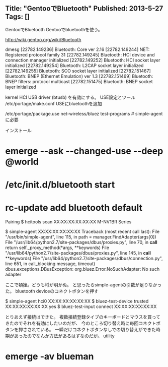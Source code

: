 Title: "GentooでBluetooth"
Published: 2013-5-27
Tags: []
---

GentooでBluetooth
Gentooでbluetoothを使う。

http://wiki.gentoo.org/wiki/Bluetooth

dmesg
[22782.149236] Bluetooth: Core ver 2.16
[22782.149244] NET: Registered protocol family 31
[22782.149245] Bluetooth: HCI device and connection manager initialized
[22782.149252] Bluetooth: HCI socket layer initialized
[22782.149254] Bluetooth: L2CAP socket layer initialized
[22782.149255] Bluetooth: SCO socket layer initialized
[22782.151467] Bluetooth: BNEP (Ethernet Emulation) ver 1.3
[22782.151469] Bluetooth: BNEP filters: protocol multicast
[22782.151475] Bluetooth: BNEP socket layer initialized

kernel
HCI USB driver (btusb) を有効にする。
USE設定とツール
/etc/portage/make.conf
USEにbluetoothを追加

/etc/portage/package.use
net-wireless/bluez test-programs # simple-agentに必要

インストール
# emerge --ask --changed-use --deep @world
# /etc/init.d/bluetooth start
# rc-update add bluetooth default

Pairing
$ hcitools scan
        XX:XX:XX:XX:XX:XX       M-NV1BR Series

$ simple-agent XX:XX:XX:XX:XX:XX
Traceback (most recent call last):
  File "/usr/bin/simple-agent", line 115, in <module>
    path = manager.FindAdapter(args[0])
  File "/usr/lib64/python2.7/site-packages/dbus/proxies.py", line 70, in __call__
    return self._proxy_method(*args, **keywords)
  File "/usr/lib64/python2.7/site-packages/dbus/proxies.py", line 145, in __call__
    **keywords)
  File "/usr/lib64/python2.7/site-packages/dbus/connection.py", line 651, in call_blocking
    message, timeout)
dbus.exceptions.DBusException: org.bluez.Error.NoSuchAdapter: No such adapter

ここで頓挫。どうも埒が明かぬ。
と思ったらsimple-agentの引数が足りなかった。
bluetooth deviceのコネクトボタンを押す

$ simple-agent hci0 XX:XX:XX:XX:XX:XX
$ bluez-test-device trusted XX:XX:XX:XX:XX:XX yes
$ bluez-test-input connect XX:XX:XX:XX:XX:XX

とりあえず接続はできた。
複数接続登録タイプのキーボードとマウスを買ってきたのでそれを有効にしたいのだが、
今のところ切り替え時に毎回コネクトボタンを押さされている。
一瞬だけコネクトボタンなしでの切り替えができた時期があったのでなんか方法があるはずなのだが。
utility
# emerge -av blueman

